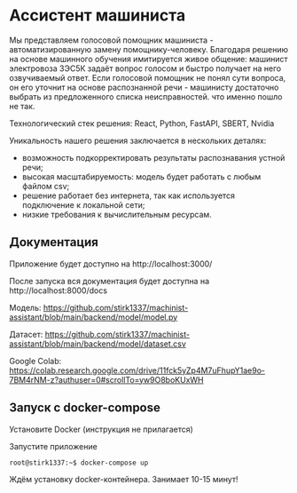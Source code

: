 # Ассистент машиниста

Мы представляем голосовой помощник машиниста - автоматизированную замену помощнику-человеку.
Благодаря решению на основе машинного обучения имитируется живое общение: машинист электровоза 3ЭС5К задаёт вопрос голосом и быстро получает на него озвучиваемый ответ. Если голосовой помощник не понял сути вопроса, он его уточнит на основе распознанной речи - машинисту достаточно выбрать из предложенного списка неисправностей. что именно пошло не так.

Технологический стек решения: React, Python, FastAPI, SBERT, Nvidia

Уникальность нашего решения заключается в нескольких деталях:
* возможность подкорректировать результаты распознавания устной речи;
* высокая масштабируемость: модель будет работать с любым файлом csv;
* решение работает без интернета, так как используется подключение к локальной сети;
* низкие требования к вычислительным ресурсам.

## Документация
Приложение будет доступно на http://localhost:3000/

После запуска вся документация будет доступна на http://localhost:8000/docs

Модель: https://github.com/stirk1337/machinist-assistant/blob/main/backend/model/model.py

Датасет: https://github.com/stirk1337/machinist-assistant/blob/main/backend/model/dataset.csv

Google Colab: https://colab.research.google.com/drive/11fck5yZp4M7uFhupY1ae9o-7BM4rNM-z?authuser=0#scrollTo=yw9O8boKUxWH

## Запуск с docker-compose

Установите Docker (инструкция не прилагается)

Запустите приложение 

```console
root@stirk1337:~$ docker-compose up
```
Ждём установку docker-контейнера. Занимает 10-15 минут!

